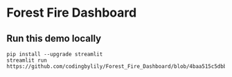 # Forest Fire Dashboard

## Run this demo locally
```
pip install --upgrade streamlit
streamlit run https://github.com/codingbylily/Forest_Fire_Dashboard/blob/4baa515c5dbbc38adec6155644964c40da65860d/forest%20fire%20dashboard%20script.py
```
